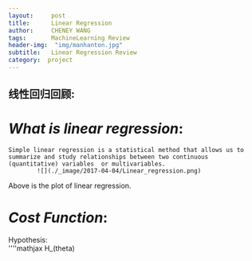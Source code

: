 ```yaml
---
layout:     post
title:      Linear Regression
author:     CHENEY WANG
tags: 		MachineLearning Review
header-img:  "img/manhanton.jpg"
subtitle:  	Linear Regression Review
category:  project
---
```

<!-- Start Writing Below in Markdown -->

## **线性回归回顾**:
# *What is linear regression*:
    Simple linear regression is a statistical method that allows us to summarize and study relationships between two continuous (quantitative) variables  or multivariables.
            ![](./_image/2017-04-04/Linear_regression.png)

Above is the plot of linear regression.

# *Cost Function*:
Hypothesis:  
''''mathjax
H_(theta)











